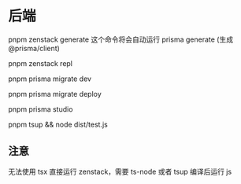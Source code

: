 # 后端

pnpm zenstack generate
这个命令将会自动运行 prisma generate (生成 @prisma/client)

pnpm zenstack repl

pnpm prisma migrate dev
<!-- 将应用部署到集成环境 -->
pnpm prisma migrate deploy

pnpm prisma studio
<!-- 不知道为什么我现在无法打开这个 -->

pnpm tsup && node dist/test.js

## 注意

无法使用 tsx 直接运行 zenstack，需要 ts-node 或者 tsup 编译后运行 js